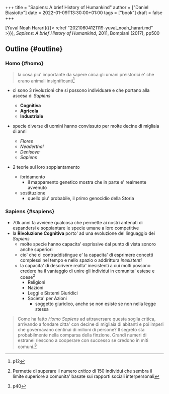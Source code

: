 +++
title = "Sapiens: A brief History of Humankind"
author = ["Daniel Biasiotto"]
date = 2022-01-09T13:30:00+01:00
tags = ["book"]
draft = false
+++

[Yuval Noah Harari]({{< relref "20210604121119-yuval_noah_harari.md" >}}), _Sapiens: A brief History of Humankind_, 2011, Bompiani (2017), pp500


## Outline {#outline}


### Homo {#homo}

> la cosa piu' importante da sapere circa gli umani preistorici e' che erano animali insignificanti[^fn:1]

-   ci sono 3 rivoluzioni che si possono individuare e che portano alla ascesa di _Sapiens_
    -   **Cognitiva**
    -   **Agricola**
    -   **Industriale**

-   specie diverse di uomini hanno convissuto per molte decine di migliaia di anni
    -   _Flores_
    -   _Neaderthal_
    -   _Denisova_
    -   _Sapiens_
-   2 teorie sul loro soppiantamento
    -   ibridamento
        -   il mappamento genetico mostra che in parte e' realmente avvenuto
    -   sostituzione
        -   quello piu' probabile, il primo <span class="underline">genocidio</span> della Storia


### Sapiens {#sapiens}

-   70k anni fa avviene qualcosa che permette ai nostri antenati di espandersi e soppiantare le specie umane a loro competitive
-   la **Rivoluzione Cognitiva** porto' ad una <span class="underline">evoluzione del linguaggio</span> dei _Sapiens_
    -   molte specie hanno capacita' esprissive dal punto di vista sonoro anche superiori
    -   cio' che ci contraddistingue e' la capacita' di esprimere concetti complessi nel tempo e nello spazio o addirittura _inesistenti_
    -   la capacita' di descrivere realta' inesistenti a cui molti possono credere ha il vantaggio di unire gli individui in comunita' estese e coese[^fn:2]
        -   Religioni
        -   Nazioni
        -   Leggi e Sistemi Giuridici
        -   Societa' per Azioni
            -   soggetto giuridico, anche se non esiste se non nella legge stessa

> Come ha fatto _Homo Sapiens_ ad attraversare questa soglia critica, arrivando a fondare citta' con decine di migliaia di abitanti e poi imperi che governavano centinai di milioni di persone? Il segreto sta probabilmente nella comparsa della finzione. Grandi numeri di estranei riescono a cooperare con successo se credono in miti comuni.[^fn:3]

[^fn:1]: p12
[^fn:2]: Permette di superare il numero _critico_ di 150 individui che sembra il limite superiore a comunita' basate sui rapporti sociali interpersonali
[^fn:3]: p40